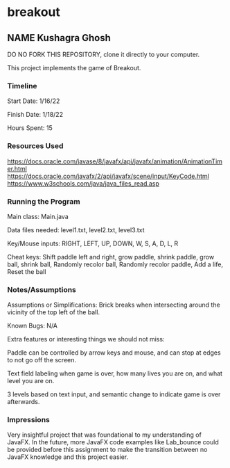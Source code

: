 # breakout
## NAME Kushagra Ghosh


DO NO FORK THIS REPOSITORY, clone it directly to your computer.


This project implements the game of Breakout.

### Timeline

Start Date: 1/16/22

Finish Date: 1/18/22

Hours Spent: 15

### Resources Used
https://docs.oracle.com/javase/8/javafx/api/javafx/animation/AnimationTimer.html
https://docs.oracle.com/javafx/2/api/javafx/scene/input/KeyCode.html
https://www.w3schools.com/java/java_files_read.asp

### Running the Program

Main class: Main.java

Data files needed: level1.txt, level2.txt, level3.txt

Key/Mouse inputs: RIGHT, LEFT, UP, DOWN, W, S, A, D, L, R

Cheat keys: Shift paddle left and right, grow paddle, shrink paddle, grow ball, shrink ball, Randomly recolor ball, Randomly recolor paddle, Add a life, Reset the ball


### Notes/Assumptions

Assumptions or Simplifications: Brick breaks when intersecting around the vicinity of the top left of the ball.

Known Bugs: N/A

Extra features or interesting things we should not miss: 

Paddle can be controlled by arrow keys and mouse, and can stop at edges to not go off the screen.

Text field labeling when game is over, how many lives you are on, and what level you are on.

3 levels based on text input, and semantic change to indicate game is over afterwards.


### Impressions

Very insightful project that was foundational to my understanding of JavaFX. In the future, more JavaFX code examples like Lab_bounce could be provided before this assignment to make the transition between no JavaFX knowledge and this project easier.

